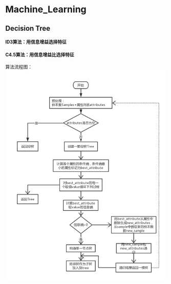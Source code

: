 # Machine_Learning
## Decision Tree
#### ID3算法：用信息增益选择特征
#### C4.5算法：用信息增益比选择特征
算法流程图：
![ID3](https://github.com/jxa124/Machine_Learning/blob/master/%E7%AE%97%E6%B3%95%E6%B5%81%E7%A8%8B%E5%9B%BE.png)

